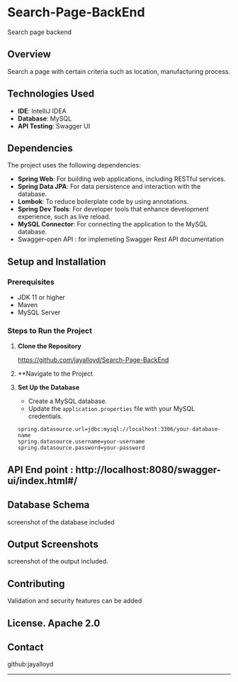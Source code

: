 # Search-Page-BackEnd


Search page backend 

## Overview
Search a page with certain criteria such as location, manufacturing process.

## Technologies Used
- **IDE**: IntelliJ IDEA
- **Database**: MySQL
- **API Testing**: Swagger UI

## Dependencies
The project uses the following dependencies:
- **Spring Web**: For building web applications, including RESTful services.
- **Spring Data JPA**: For data persistence and interaction with the database.
- **Lombok**: To reduce boilerplate code by using annotations.
- **Spring Dev Tools**: For developer tools that enhance development experience, such as live reload.
- **MySQL Connector**: For connecting the application to the MySQL database.
- Swagger-open API : for implemeting Swagger Rest API documentation

## Setup and Installation

### Prerequisites
- JDK 11 or higher
- Maven 
- MySQL Server

### Steps to Run the Project
1. **Clone the Repository**

   https://github.com/jayalloyd/Search-Page-BackEnd

3. **Navigate to the Project

4. **Set Up the Database**
   - Create a MySQL database.
   - Update the `application.properties` file with your MySQL credentials.
   ```properties
   spring.datasource.url=jdbc:mysql://localhost:3306/your-database-name
   spring.datasource.username=your-username
   spring.datasource.password=your-password

## API End point  :    http://localhost:8080/swagger-ui/index.html#/

## Database Schema
 screenshot of the database included

## Output Screenshots
screenshot of the  output  included.

## Contributing
Validation and security features can be added

## License.                                Apache 2.0

## Contact
github:jayalloyd

---
